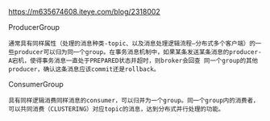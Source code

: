 https://m635674608.iteye.com/blog/2318002

ProducerGroup

    通常具有同样属性（处理的消息种类-topic、以及消息处理逻辑流程—分布式多个客户端）的一些producer可以归为同一个group。在事务消息机制中，如果某条发送某条消息的producer-A宕机，使得事务消息一直处于PREPARED状态并超时，则broker会回查 同一个group的其他producer，确认这条消息应该commit还是rollback。

ConsumerGroup

    具有同样逻辑消费同样消息的consumer，可以归并为一个group。同一个group内的消费者，可以共同消费（CLUSTERING）对应topic的消息，达到分布式并行处理的功能。